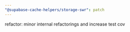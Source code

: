 ```yaml
---
"@supabase-cache-helpers/storage-swr": patch
---
```


refactor: minor internal refactorings and increase test cov

